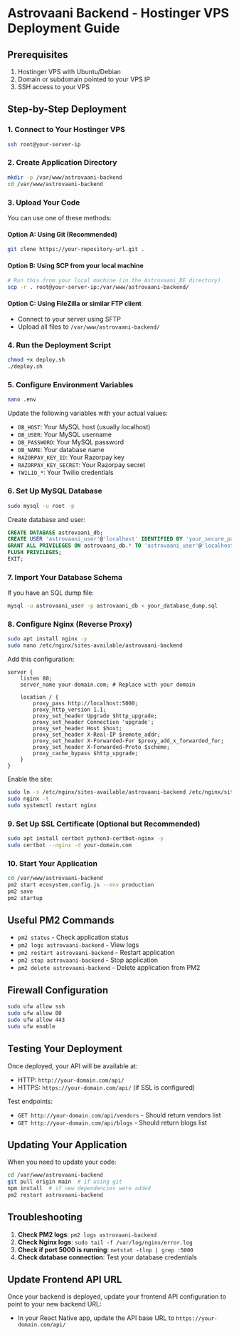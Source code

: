 # Astrovaani Backend - Hostinger VPS Deployment Guide

## Prerequisites
1. Hostinger VPS with Ubuntu/Debian
2. Domain or subdomain pointed to your VPS IP
3. SSH access to your VPS

## Step-by-Step Deployment

### 1. Connect to Your Hostinger VPS
```bash
ssh root@your-server-ip
```

### 2. Create Application Directory
```bash
mkdir -p /var/www/astrovaani-backend
cd /var/www/astrovaani-backend
```

### 3. Upload Your Code
You can use one of these methods:

#### Option A: Using Git (Recommended)
```bash
git clone https://your-repository-url.git .
```

#### Option B: Using SCP from your local machine
```bash
# Run this from your local machine (in the Astrovaani_BE directory)
scp -r . root@your-server-ip:/var/www/astrovaani-backend/
```

#### Option C: Using FileZilla or similar FTP client
- Connect to your server using SFTP
- Upload all files to `/var/www/astrovaani-backend/`

### 4. Run the Deployment Script
```bash
chmod +x deploy.sh
./deploy.sh
```

### 5. Configure Environment Variables
```bash
nano .env
```
Update the following variables with your actual values:
- `DB_HOST`: Your MySQL host (usually localhost)
- `DB_USER`: Your MySQL username
- `DB_PASSWORD`: Your MySQL password
- `DB_NAME`: Your database name
- `RAZORPAY_KEY_ID`: Your Razorpay key
- `RAZORPAY_KEY_SECRET`: Your Razorpay secret
- `TWILIO_*`: Your Twilio credentials

### 6. Set Up MySQL Database
```bash
sudo mysql -u root -p
```

Create database and user:
```sql
CREATE DATABASE astrovaani_db;
CREATE USER 'astrovaani_user'@'localhost' IDENTIFIED BY 'your_secure_password';
GRANT ALL PRIVILEGES ON astrovaani_db.* TO 'astrovaani_user'@'localhost';
FLUSH PRIVILEGES;
EXIT;
```

### 7. Import Your Database Schema
If you have an SQL dump file:
```bash
mysql -u astrovaani_user -p astrovaani_db < your_database_dump.sql
```

### 8. Configure Nginx (Reverse Proxy)
```bash
sudo apt install nginx -y
sudo nano /etc/nginx/sites-available/astrovaani-backend
```

Add this configuration:
```nginx
server {
    listen 80;
    server_name your-domain.com; # Replace with your domain
    
    location / {
        proxy_pass http://localhost:5000;
        proxy_http_version 1.1;
        proxy_set_header Upgrade $http_upgrade;
        proxy_set_header Connection 'upgrade';
        proxy_set_header Host $host;
        proxy_set_header X-Real-IP $remote_addr;
        proxy_set_header X-Forwarded-For $proxy_add_x_forwarded_for;
        proxy_set_header X-Forwarded-Proto $scheme;
        proxy_cache_bypass $http_upgrade;
    }
}
```

Enable the site:
```bash
sudo ln -s /etc/nginx/sites-available/astrovaani-backend /etc/nginx/sites-enabled/
sudo nginx -t
sudo systemctl restart nginx
```

### 9. Set Up SSL Certificate (Optional but Recommended)
```bash
sudo apt install certbot python3-certbot-nginx -y
sudo certbot --nginx -d your-domain.com
```

### 10. Start Your Application
```bash
cd /var/www/astrovaani-backend
pm2 start ecosystem.config.js --env production
pm2 save
pm2 startup
```

## Useful PM2 Commands
- `pm2 status` - Check application status
- `pm2 logs astrovaani-backend` - View logs
- `pm2 restart astrovaani-backend` - Restart application
- `pm2 stop astrovaani-backend` - Stop application
- `pm2 delete astrovaani-backend` - Delete application from PM2

## Firewall Configuration
```bash
sudo ufw allow ssh
sudo ufw allow 80
sudo ufw allow 443
sudo ufw enable
```

## Testing Your Deployment
Once deployed, your API will be available at:
- HTTP: `http://your-domain.com/api/`
- HTTPS: `https://your-domain.com/api/` (if SSL is configured)

Test endpoints:
- `GET http://your-domain.com/api/vendors` - Should return vendors list
- `GET http://your-domain.com/api/blogs` - Should return blogs list

## Updating Your Application
When you need to update your code:
```bash
cd /var/www/astrovaani-backend
git pull origin main  # if using git
npm install  # if new dependencies were added
pm2 restart astrovaani-backend
```

## Troubleshooting
1. **Check PM2 logs**: `pm2 logs astrovaani-backend`
2. **Check Nginx logs**: `sudo tail -f /var/log/nginx/error.log`
3. **Check if port 5000 is running**: `netstat -tlnp | grep :5000`
4. **Check database connection**: Test your database credentials

## Update Frontend API URL
Once your backend is deployed, update your frontend API configuration to point to your new backend URL:
- In your React Native app, update the API base URL to `https://your-domain.com/api/`

